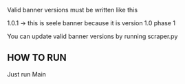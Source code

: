 Valid banner versions must be written like this

1.0.1 -> this is seele banner because it is version 1.0 phase 1

You can update valid banner versions by running scraper.py


HOW TO RUN
-
Just run Main
